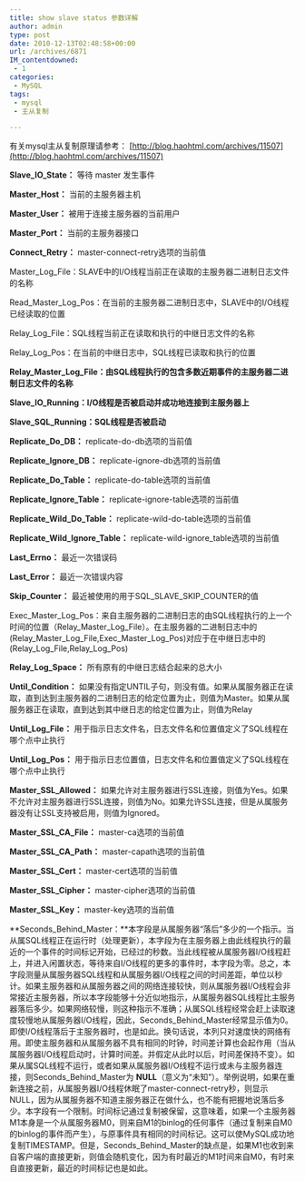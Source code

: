 ```yaml
---
title: show slave status 参数详解
author: admin
type: post
date: 2010-12-13T02:48:58+00:00
url: /archives/6871
IM_contentdowned:
 - 1
categories:
 - MySQL
tags:
 - mysql
 - 主从复制

---
```


有关mysql主从复制原理请参考： [http://blog.haohtml.com/archives/11507](http://blog.haohtml.com/archives/11507)

**Slave_IO_State：** 等待 master 发生事件


**Master_Host：** 当前的主服务器主机

**Master_User：** 被用于连接主服务器的当前用户

**Master_Port：** 当前的主服务器接口

**Connect_Retry：** master-connect-retry选项的当前值

Master_Log_File：SLAVE中的I/O线程当前正在读取的主服务器二进制日志文件的名称

Read_Master_Log_Pos：在当前的主服务器二进制日志中，SLAVE中的I/O线程已经读取的位置

Relay_Log_File：SQL线程当前正在读取和执行的中继日志文件的名称

Relay_Log_Pos：在当前的中继日志中，SQL线程已读取和执行的位置

**Relay_Master_Log_File：由SQL线程执行的包含多数近期事件的主服务器二进制日志文件的名称**

**Slave_IO_Running：I/O线程是否被启动并成功地连接到主服务器上**

**Slave_SQL_Running：SQL线程是否被启动**

**Replicate_Do_DB：** replicate-do-db选项的当前值

**Replicate_Ignore_DB：** replicate-ignore-db选项的当前值

**Replicate_Do_Table：** replicate-do-table选项的当前值

**Replicate_Ignore_Table：** replicate-ignore-table选项的当前值

**Replicate_Wild_Do_Table：** replicate-wild-do-table选项的当前值

**Replicate_Wild_Ignore_Table：** replicate-wild-ignore_table选项的当前值

**Last_Errno：** 最近一次错误码

**Last_Error：** 最近一次错误内容

**Skip_Counter：** 最近被使用的用于SQL_SLAVE_SKIP_COUNTER的值

Exec_Master_Log_Pos：来自主服务器的二进制日志的由SQL线程执行的上一个时间的位置（Relay_Master_Log_File）。在主服务器的二进制日志中的(Relay_Master_Log_File,Exec_Master_Log_Pos)对应于在中继日志中的(Relay_Log_File,Relay_Log_Pos)

**Relay_Log_Space：** 所有原有的中继日志结合起来的总大小

**Until_Condition：** 如果没有指定UNTIL子句，则没有值。如果从属服务器正在读取，直到达到主服务器的二进制日志的给定位置为止，则值为Master。如果从属服务器正在读取，直到达到其中继日志的给定位置为止，则值为Relay

**Until_Log_File：** 用于指示日志文件名，日志文件名和位置值定义了SQL线程在哪个点中止执行

**Until_Log_Pos：** 用于指示日志位置值，日志文件名和位置值定义了SQL线程在哪个点中止执行

**Master_SSL_Allowed：** 如果允许对主服务器进行SSL连接，则值为Yes。如果不允许对主服务器进行SSL连接，则值为No。如果允许SSL连接，但是从属服务器没有让SSL支持被启用，则值为Ignored。

**Master_SSL_CA_File：** master-ca选项的当前值

**Master_SSL_CA_Path：** master-capath选项的当前值

**Master_SSL_Cert：** master-cert选项的当前值

**Master_SSL_Cipher：** master-cipher选项的当前值

**Master_SSL_Key：** master-key选项的当前值

**Seconds_Behind_Master：**本字段是从属服务器“落后”多少的一个指示。当从属SQL线程正在运行时（处理更新），本字段为在主服务器上由此线程执行的最近的一个事件的时间标记开始，已经过的秒数。当此线程被从属服务器I/O线程赶上，并进入闲置状态，等待来自I/O线程的更多的事件时，本字段为零。总之，本字段测量从属服务器SQL线程和从属服务器I/O线程之间的时间差距，单位以秒计。如果主服务器和从属服务器之间的网络连接较快，则从属服务器I/O线程会非常接近主服务器，所以本字段能够十分近似地指示，从属服务器SQL线程比主服务器落后多少。如果网络较慢，则这种指示不准确；从属SQL线程经常会赶上读取速度较慢地从属服务器I/O线程，因此，Seconds_Behind_Master经常显示值为0。即使I/O线程落后于主服务器时，也是如此。换句话说，本列只对速度快的网络有用。即使主服务器和从属服务器不具有相同的时钟，时间差计算也会起作用（当从属服务器I/O线程启动时，计算时间差。并假定从此时以后，时间差保持不变）。如果从属SQL线程不运行，或者如果从属服务器I/O线程不运行或未与主服务器连接，则Seconds_Behind_Master为 **NULL**（意义为“未知”）。举例说明，如果在重新连接之前，从属服务器I/O线程休眠了master-connect-retry秒，则显示NULL，因为从属服务器不知道主服务器正在做什么，也不能有把握地说落后多少。本字段有一个限制。时间标记通过复制被保留，这意味着，如果一个主服务器M1本身是一个从属服务器M0，则来自M1的binlog的任何事件（通过复制来自M0的binlog的事件而产生），与原事件具有相同的时间标记。这可以使MySQL成功地复制TIMESTAMP。但是，Seconds_Behind_Master的缺点是，如果M1也收到来自客户端的直接更新，则值会随机变化，因为有时最近的M1时间来自M0，有时来自直接更新，最近的时间标记也是如此。